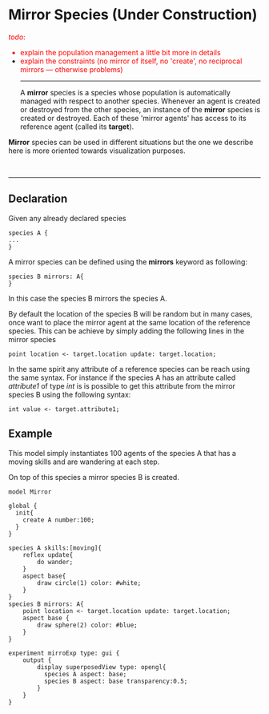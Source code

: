 # Mirror Species (Under Construction)
<font color='red'><i>todo</i>:<br>
<ul><li>explain the population management a little bit more in details<br>
</li><li>explain the constraints (no mirror of itself, no 'create', no reciprocal mirrors — otherwise problems)<br>
</font>
<hr />
A <b>mirror</b> species is a species whose population is automatically managed with respect to another species. Whenever an agent is created or destroyed from the other species, an instance of the <b>mirror</b> species is created or destroyed.  Each of these  'mirror agents' has access to its reference agent (called its <b>target</b>).</li></ul>

**Mirror** species can be used in different situations but the one we describe here is more oriented towards visualization purposes.



<br />

---

## Declaration

Given any already declared species
```
species A {
...
}
```

A mirror species can be defined using the **mirrors** keyword as following:

```
species B mirrors: A{
}
```

In this case the species B mirrors the species A.

By default the location of the species B will be random but in many cases, once want to place the mirror agent at the same location of the reference species. This can be achieve by simply adding the following lines in the mirror species

```
point location <- target.location update: target.location;
```

In the same spirit any attribute of a reference species can be reach using the same syntax. For instance if the species A has an attribute called _attribute1_ of type _int_ is is possible to get this attribute from the mirror species B using the following syntax:

```
int value <- target.attribute1;
```

## Example
This model simply instantiates 100 agents of the species A that has a moving skills and are wandering at each step.

On top of this species a mirror species B is created.

```
model Mirror

global {
  init{
    create A number:100;	
  }
}

species A skills:[moving]{
	reflex update{
		do wander;
	}
	aspect base{
		draw circle(1) color: #white;
	}
}
species B mirrors: A{
	point location <- target.location update: target.location;
	aspect base {
		draw sphere(2) color: #blue;
	}
}

experiment mirroExp type: gui {
	output {
		display superposedView type: opengl{ 
		  species A aspect: base;
		  species B aspect: base transparency:0.5;
		}
	}
}
```